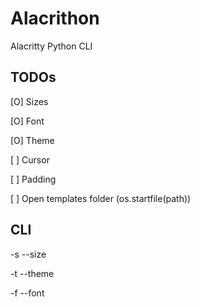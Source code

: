 # Alacrithon


Alacritty Python CLI

## TODOs

[O] Sizes

[O] Font

[O] Theme

[ ] Cursor

[ ] Padding

[ ] Open templates folder (os.startfile(path))


## CLI

-s --size

-t --theme

-f --font
